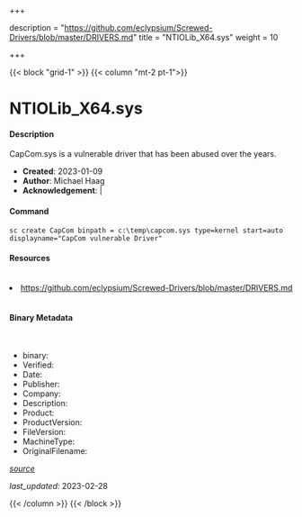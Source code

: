 +++

description = "https://github.com/eclypsium/Screwed-Drivers/blob/master/DRIVERS.md"
title = "NTIOLib_X64.sys"
weight = 10

+++


{{< block "grid-1" >}}
{{< column "mt-2 pt-1">}}


# NTIOLib_X64.sys

#### Description

CapCom.sys is a vulnerable driver that has been abused over the years.

- **Created**: 2023-01-09
- **Author**: Michael Haag
- **Acknowledgement**:  | [](https://twitter.com/)

#### Command

```
sc create CapCom binpath = c:\temp\capcom.sys type=kernel start=auto displayname="CapCom vulnerable Driver"
```

#### Resources
<br>


<li><a href=" https://github.com/eclypsium/Screwed-Drivers/blob/master/DRIVERS.md"> https://github.com/eclypsium/Screwed-Drivers/blob/master/DRIVERS.md</a></li>


<br>


#### Binary Metadata
<br>



- binary: 
- Verified: 
- Date: 
- Publisher: 
- Company: 
- Description: 
- Product: 
- ProductVersion: 
- FileVersion: 
- MachineType: 
- OriginalFilename: 

[*source*](https://github.com/magicsword-io/LOLDrivers/tree/main/yaml/ntiolib_x64.sys.yml)

*last_updated:* 2023-02-28


{{< /column >}}
{{< /block >}}
